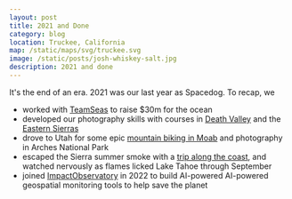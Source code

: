 ```yaml
---
layout: post
title: 2021 and Done
category: blog
location: Truckee, California
map: /static/maps/svg/truckee.svg
image: /static/posts/josh-whiskey-salt.jpg
description: 2021 and done
---
```


It's the end of an era. 2021 was our last year as Spacedog. To recap, we

- worked with [TeamSeas](/mission/teamseas/) to raise $30m for the ocean
- developed our photography skills with courses in [Death Valley](https://www.levinger.net/josh/2021/03/13/death-valley-2021) and the [Eastern Sierras](https://www.levinger.net/josh/2021/10/09/sierra-foliage)
- drove to Utah for some epic [mountain biking in Moab](https://www.levinger.net/josh/2021/05/14/mountain-biking-moab) and photography in Arches National Park
- escaped the Sierra summer smoke with a [trip along the coast](https://www.levinger.net/josh/2021/09/12/escape-to-the-coast), and watched nervously as flames licked Lake Tahoe through September
- joined [ImpactObservatory](/mission/impactobservatory/) in 2022 to build AI-powered AI-powered geospatial monitoring tools to help save the planet
